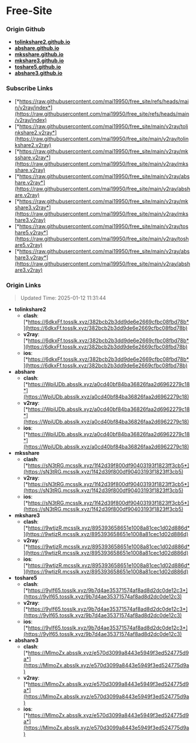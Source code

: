 # Free-Site

### Origin Github

- [**tolinkshare2.github.io**](https://github.com/tolinkshare2/tolinkshare2.github.io)
- [**abshare.github.io**](https://github.com/abshare/abshare.github.io)
- [**mksshare.github.io**](https://github.com/mksshare/mksshare.github.io)
- [**mkshare3.github.io**](https://github.com/mkshare3/mkshare3.github.io)
- [**toshare5.github.io**](https://github.com/toshare5/toshare5.github.io)
- [**abshare3.github.io**](https://github.com/abshare3/abshare3.github.io)

### Subscribe Links

- [*https://raw.githubusercontent.com/mai19950/free_site/refs/heads/main/v2ray/index*](https://raw.githubusercontent.com/mai19950/free_site/refs/heads/main/v2ray/index)
- [*https://raw.githubusercontent.com/mai19950/free_site/main/v2ray/tolinkshare2.v2ray*](https://raw.githubusercontent.com/mai19950/free_site/main/v2ray/tolinkshare2.v2ray)
- [*https://raw.githubusercontent.com/mai19950/free_site/main/v2ray/mksshare.v2ray*](https://raw.githubusercontent.com/mai19950/free_site/main/v2ray/mksshare.v2ray)
- [*https://raw.githubusercontent.com/mai19950/free_site/main/v2ray/abshare.v2ray*](https://raw.githubusercontent.com/mai19950/free_site/main/v2ray/abshare.v2ray)
- [*https://raw.githubusercontent.com/mai19950/free_site/main/v2ray/mkshare3.v2ray*](https://raw.githubusercontent.com/mai19950/free_site/main/v2ray/mkshare3.v2ray)
- [*https://raw.githubusercontent.com/mai19950/free_site/main/v2ray/toshare5.v2ray*](https://raw.githubusercontent.com/mai19950/free_site/main/v2ray/toshare5.v2ray)
- [*https://raw.githubusercontent.com/mai19950/free_site/main/v2ray/abshare3.v2ray*](https://raw.githubusercontent.com/mai19950/free_site/main/v2ray/abshare3.v2ray)

### Origin Links

> Updated Time: 2025-01-12 11:31:44

- **tolinkshare2**
  - **clash**: [*https://6dkxFf.tosslk.xyz/382bcb2b3dd9de6e2669cfbc08fbd78b*](https://6dkxFf.tosslk.xyz/382bcb2b3dd9de6e2669cfbc08fbd78b)
  - **v2ray**: [*https://6dkxFf.tosslk.xyz/382bcb2b3dd9de6e2669cfbc08fbd78b*](https://6dkxFf.tosslk.xyz/382bcb2b3dd9de6e2669cfbc08fbd78b)
  - **ios**: [*https://6dkxFf.tosslk.xyz/382bcb2b3dd9de6e2669cfbc08fbd78b*](https://6dkxFf.tosslk.xyz/382bcb2b3dd9de6e2669cfbc08fbd78b)
- **abshare**
  - **clash**: [*https://WpiUDb.absslk.xyz/a0cd40bf84ba36826faa2d6962279c18*](https://WpiUDb.absslk.xyz/a0cd40bf84ba36826faa2d6962279c18)
  - **v2ray**: [*https://WpiUDb.absslk.xyz/a0cd40bf84ba36826faa2d6962279c18*](https://WpiUDb.absslk.xyz/a0cd40bf84ba36826faa2d6962279c18)
  - **ios**: [*https://WpiUDb.absslk.xyz/a0cd40bf84ba36826faa2d6962279c18*](https://WpiUDb.absslk.xyz/a0cd40bf84ba36826faa2d6962279c18)
- **mksshare**
  - **clash**: [*https://sN3tRG.mcsslk.xyz/1f42d39f800df90403193f1823ff3cb5*](https://sN3tRG.mcsslk.xyz/1f42d39f800df90403193f1823ff3cb5)
  - **v2ray**: [*https://sN3tRG.mcsslk.xyz/1f42d39f800df90403193f1823ff3cb5*](https://sN3tRG.mcsslk.xyz/1f42d39f800df90403193f1823ff3cb5)
  - **ios**: [*https://sN3tRG.mcsslk.xyz/1f42d39f800df90403193f1823ff3cb5*](https://sN3tRG.mcsslk.xyz/1f42d39f800df90403193f1823ff3cb5)
- **mkshare3**
  - **clash**: [*https://9wtjzR.mcsslk.xyz/895393658651e1008a81cec1d02d886d*](https://9wtjzR.mcsslk.xyz/895393658651e1008a81cec1d02d886d)
  - **v2ray**: [*https://9wtjzR.mcsslk.xyz/895393658651e1008a81cec1d02d886d*](https://9wtjzR.mcsslk.xyz/895393658651e1008a81cec1d02d886d)
  - **ios**: [*https://9wtjzR.mcsslk.xyz/895393658651e1008a81cec1d02d886d*](https://9wtjzR.mcsslk.xyz/895393658651e1008a81cec1d02d886d)
- **toshare5**
  - **clash**: [*https://9ylf65.tosslk.xyz/9b7d4ae35371574af8ad8d2dc0de12c3*](https://9ylf65.tosslk.xyz/9b7d4ae35371574af8ad8d2dc0de12c3)
  - **v2ray**: [*https://9ylf65.tosslk.xyz/9b7d4ae35371574af8ad8d2dc0de12c3*](https://9ylf65.tosslk.xyz/9b7d4ae35371574af8ad8d2dc0de12c3)
  - **ios**: [*https://9ylf65.tosslk.xyz/9b7d4ae35371574af8ad8d2dc0de12c3*](https://9ylf65.tosslk.xyz/9b7d4ae35371574af8ad8d2dc0de12c3)
- **abshare3**
  - **clash**: [*https://MlmoZx.absslk.xyz/e570d3099a8443e5949f3ed524775d9a*](https://MlmoZx.absslk.xyz/e570d3099a8443e5949f3ed524775d9a)
  - **v2ray**: [*https://MlmoZx.absslk.xyz/e570d3099a8443e5949f3ed524775d9a*](https://MlmoZx.absslk.xyz/e570d3099a8443e5949f3ed524775d9a)
  - **ios**: [*https://MlmoZx.absslk.xyz/e570d3099a8443e5949f3ed524775d9a*](https://MlmoZx.absslk.xyz/e570d3099a8443e5949f3ed524775d9a)
